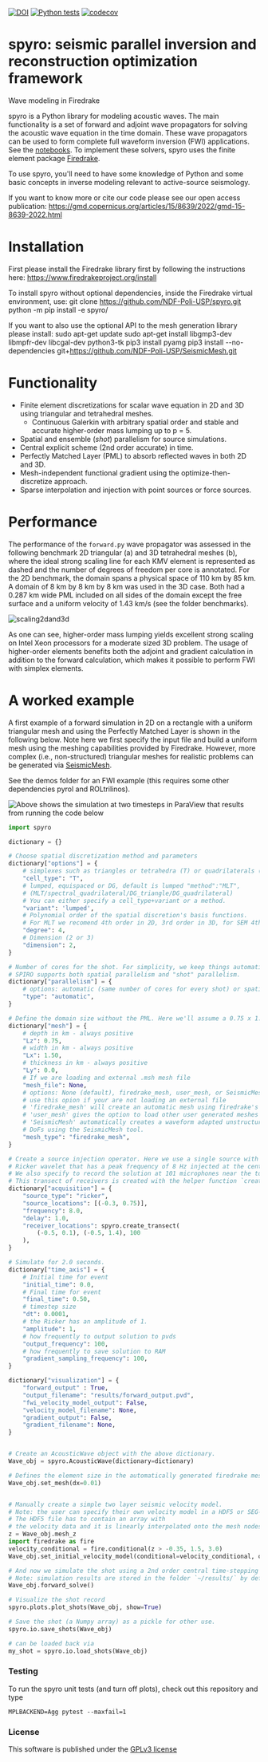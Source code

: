 [![DOI](https://zenodo.org/badge/318542339.svg)](https://zenodo.org/badge/latestdoi/318542339)
[![Python tests](https://github.com/NDF-Poli-USP/spyro/actions/workflows/python-tests.yml/badge.svg)](https://github.com/NDF-Poli-USP/spyro/actions/workflows/python-tests.yml)
[![codecov](https://codecov.io/gh/NDF-Poli-USP/spyro/graph/badge.svg?token=8NM4N4N7YW)](https://codecov.io/gh/NDF-Poli-USP/spyro)

spyro: seismic parallel inversion and reconstruction optimization framework
============================================

Wave modeling in Firedrake

spyro is a Python library for modeling acoustic waves. The main
functionality is a set of forward and adjoint wave propagators for solving the acoustic wave equation in the time domain.
These wave propagators can be used to form complete full waveform inversion (FWI) applications. See the [notebooks](https://github.com/Olender/spyro-1/tree/main/notebook_tutorials).
To implement these solvers, spyro uses the finite element package [Firedrake](https://www.firedrakeproject.org/index.html).

To use spyro, you'll need to have some knowledge of Python and some basic concepts in inverse modeling relevant to active-source seismology.

If you want to know more or cite our code please see our open access publication: https://gmd.copernicus.org/articles/15/8639/2022/gmd-15-8639-2022.html

Installation
=============
First please install the Firedrake library first by following the instructions here: https://www.firedrakeproject.org/install

To install spyro without optional dependencies, inside the Firedrake virtual environment, use:
    git clone https://github.com/NDF-Poli-USP/spyro.git
    python -m pip install -e spyro/

If you want to also use the optional API to the mesh generation library please install:
    sudo apt-get update 
    sudo apt-get install libgmp3-dev libmpfr-dev libcgal-dev python3-tk
    pip3 install pyamg
    pip3 install --no-dependencies git+https://github.com/NDF-Poli-USP/SeismicMesh.git

Functionality
=============

* Finite element discretizations for scalar wave equation in 2D and 3D using triangular and tetrahedral meshes.
    * Continuous Galerkin with arbitrary spatial order and stable and accurate higher-order mass lumping up to p = 5.
* Spatial and ensemble (*shot*) parallelism for source simulations.
* Central explicit scheme (2nd order accurate) in time.
* Perfectly Matched Layer (PML) to absorb reflected waves in both 2D and 3D.
* Mesh-independent functional gradient using the optimize-then-discretize approach.
* Sparse interpolation and injection with point sources or force sources. 


Performance
===========

The performance of the `forward.py` wave propagator was assessed in the following benchmark 2D triangular (a) and 3D tetrahedral meshes (b), where the ideal strong scaling line for each KMV element is represented as dashed and the number of degrees of freedom per core is annotated. For the 2D benchmark, the domain spans a physical space of 110 km by 85 km. A domain of 8 km by 8 km by 8 km was used in the 3D case. Both had a 0.287 km wide PML included on all sides of the domain except the free surface and a uniform velocity of 1.43 km/s (see the folder benchmarks).

![scaling2dand3d](https://user-images.githubusercontent.com/45005909/127859352-f9fac860-c9db-4585-8416-45b7fa002eed.png)

As one can see, higher-order mass lumping yields excellent strong scaling on Intel Xeon processors for a moderate sized 3D problem. The usage of higher-order elements benefits both the adjoint and gradient calculation in addition to the forward calculation, which makes it possible to perform FWI with simplex elements.


A worked example
=================

A first example of a forward simulation in 2D on a rectangle with a uniform triangular mesh and using the Perfectly Matched Layer is shown in the following below. Note here we first specify the input file and build a uniform mesh using the meshing capabilities provided by Firedrake. However, more complex (i.e., non-structured) triangular meshes for realistic problems can be generated via [SeismicMesh](https://github.com/krober10nd/SeismicMesh).


See the demos folder for an FWI example (this requires some other dependencies pyrol and ROLtrilinos).



![Above shows the simulation at two timesteps in ParaView that results from running the code below](https://user-images.githubusercontent.com/18619644/94087976-7e81df00-fde5-11ea-96c0-474348286091.png)

```python
import spyro

dictionary = {}

# Choose spatial discretization method and parameters
dictionary["options"] = {
    # simplexes such as triangles or tetrahedra (T) or quadrilaterals (Q)
    "cell_type": "T",  
    # lumped, equispaced or DG, default is lumped "method":"MLT",
    # (MLT/spectral_quadrilateral/DG_triangle/DG_quadrilateral)
    # You can either specify a cell_type+variant or a method.
    "variant": 'lumped',  
    # Polynomial order of the spatial discretion's basis functions.
    # For MLT we recomend 4th order in 2D, 3rd order in 3D, for SEM 4th or 8th.
    "degree": 4,  
    # Dimension (2 or 3)
    "dimension": 2,  
}

# Number of cores for the shot. For simplicity, we keep things automatic.
# SPIRO supports both spatial parallelism and "shot" parallelism.
dictionary["parallelism"] = {
    # options: automatic (same number of cores for every shot) or spatial
    "type": "automatic",
}

# Define the domain size without the PML. Here we'll assume a 0.75 x 1.50 km
dictionary["mesh"] = {
    # depth in km - always positive
    "Lz": 0.75,
    # width in km - always positive
    "Lx": 1.50,
    # thickness in km - always positive
    "Ly": 0.0,
    # If we are loading and external .msh mesh file
    "mesh_file": None,
    # options: None (default), firedrake_mesh, user_mesh, or SeismicMesh
    # use this opion if your are not loading an external file
    # 'firedrake_mesh' will create an automatic mesh using firedrake's built-in meshing tools
    # 'user_mesh' gives the option to load other user generated meshes from unsuported formats
    # 'SeismicMesh' automatically creates a waveform adapted unstructured mesh to reduce total
    # DoFs using the SeismicMesh tool.
    "mesh_type": "firedrake_mesh",
}

# Create a source injection operator. Here we use a single source with a
# Ricker wavelet that has a peak frequency of 8 Hz injected at the center of the mesh.
# We also specify to record the solution at 101 microphones near the top of the domain.
# This transect of receivers is created with the helper function `create_transect`.
dictionary["acquisition"] = {
    "source_type": "ricker",
    "source_locations": [(-0.3, 0.75)],
    "frequency": 8.0,
    "delay": 1.0,
    "receiver_locations": spyro.create_transect(
        (-0.5, 0.1), (-0.5, 1.4), 100
    ),
}

# Simulate for 2.0 seconds.
dictionary["time_axis"] = {
    # Initial time for event
    "initial_time": 0.0,
    # Final time for event
    "final_time": 0.50,
    # timestep size
    "dt": 0.0001,
    # the Ricker has an amplitude of 1.
    "amplitude": 1,
    # how frequently to output solution to pvds
    "output_frequency": 100,
    # how frequently to save solution to RAM
    "gradient_sampling_frequency": 100,
}

dictionary["visualization"] = {
    "forward_output" : True,
    "output_filename": "results/forward_output.pvd",
    "fwi_velocity_model_output": False,
    "velocity_model_filename": None,
    "gradient_output": False,
    "gradient_filename": None,
}


# Create an AcousticWave object with the above dictionary.
Wave_obj = spyro.AcousticWave(dictionary=dictionary)

# Defines the element size in the automatically generated firedrake mesh.
Wave_obj.set_mesh(dx=0.01)


# Manually create a simple two layer seismic velocity model.
# Note: the user can specify their own velocity model in a HDF5 or SEG-Y file format.
# The HDF5 file has to contain an array with
# the velocity data and it is linearly interpolated onto the mesh nodes at run-time.
z = Wave_obj.mesh_z
import firedrake as fire
velocity_conditional = fire.conditional(z > -0.35, 1.5, 3.0)
Wave_obj.set_initial_velocity_model(conditional=velocity_conditional, output=True)

# And now we simulate the shot using a 2nd order central time-stepping scheme
# Note: simulation results are stored in the folder `~/results/` by default
Wave_obj.forward_solve()

# Visualize the shot record
spyro.plots.plot_shots(Wave_obj, show=True)

# Save the shot (a Numpy array) as a pickle for other use.
spyro.io.save_shots(Wave_obj)

# can be loaded back via
my_shot = spyro.io.load_shots(Wave_obj)
```

### Testing

To run the spyro unit tests (and turn off plots), check out this repository and type
```
MPLBACKEND=Agg pytest --maxfail=1
```


### License

This software is published under the [GPLv3 license](https://www.gnu.org/licenses/gpl-3.0.en.html)
